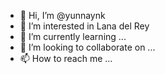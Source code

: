 - 👋 Hi, I’m @yunnaynk
- 👀 I’m interested in Lana del Rey 
- 🌱 I’m currently learning ...
- 💞️ I’m looking to collaborate on ...
- 📫 How to reach me ...

<!---
yunnaynk/yunnaynk is a ✨ special ✨ repository because its `README.md` (this file) appears on your GitHub profile.
You can click the Preview link to take a look at your changes.
--->
